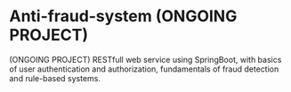 # Anti-fraud-system (ONGOING PROJECT)
(ONGOING PROJECT) RESTfull web service using SpringBoot, with basics of user authentication and authorization, fundamentals of fraud detection and rule-based systems.
